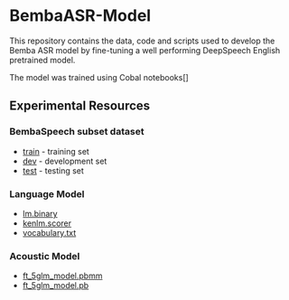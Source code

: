 # BembaASR-Model
This repository contains the data, code and scripts used to develop the Bemba ASR model by fine-tuning a well performing DeepSpeech English pretrained model.

The model was trained using Cobal notebooks[]

## Experimental Resources
### BembaSpeech subset dataset
* [train](https://drive.google.com/drive/folders/1LAb04Ylj8gPIJ1p5w2AnmUgDuAuuUifO?usp=sharing) - training set
* [dev](https://drive.google.com/drive/folders/1hGo5yJJy57hg0tShGdCLjHW0aEP-1iVO?usp=sharing) - development set
* [test](https://drive.google.com/drive/folders/1843to0yTW5xsLu_PIvJ_qAt9JnWIclDg?usp=sharing) - testing set

### Language Model
* [lm.binary](https://drive.google.com/file/d/109a1poTnPpYf-ILQlsIRC44QHh_kaXBX/view?usp=sharing)
* [kenlm.scorer](https://drive.google.com/file/d/10Hk7dpY89ciIF_BD8M6Y1fm__OiUQ69y/view?usp=sharing)
* [vocabulary.txt](https://drive.google.com/file/d/109svD1u4ShzxaTWvtlXY4Bzr1gMjIreU/view?usp=sharing)

### Acoustic Model
* [ft_5glm_model.pbmm](https://drive.google.com/file/d/166Qo55ZI9rufZjhnBX0-93Jal9jwxxXB/view?usp=sharing)
* [ft_5glm_model.pb](https://drive.google.com/file/d/165Azk-mOduV3DTraxZFZqBOlFhcF_NCi/view?usp=sharing)
